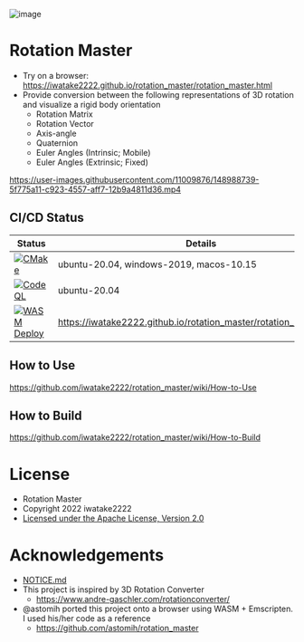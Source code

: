 ![image](https://user-images.githubusercontent.com/11009876/148997642-8a54899a-8547-44a8-a211-b7d8f4b9b063.png)

# Rotation Master
- Try on a browser: https://iwatake2222.github.io/rotation_master/rotation_master.html
- Provide conversion between the following representations of 3D rotation and visualize a rigid body orientation
    - Rotation Matrix
    - Rotation Vector
    - Axis-angle
    - Quaternion
    - Euler Angles (Intrinsic; Mobile)
    - Euler Angles (Extrinsic; Fixed)

https://user-images.githubusercontent.com/11009876/148988739-5f775a11-c923-4557-aff7-12b9a4811d36.mp4

## CI/CD Status
Status | Details
------ | ----------
[![CMake](https://github.com/iwatake2222/rotation_master/actions/workflows/cmake.yml/badge.svg)](https://github.com/iwatake2222/rotation_master/actions/workflows/cmake.yml) | ubuntu-20.04, windows-2019, macos-10.15
[![CodeQL](https://github.com/iwatake2222/rotation_master/actions/workflows/codeql-analysis.yml/badge.svg)](https://github.com/iwatake2222/rotation_master/actions/workflows/codeql-analysis.yml) | ubuntu-20.04
[![WASM Deploy](https://github.com/iwatake2222/rotation_master/actions/workflows/release_emscripten.yml/badge.svg)](https://github.com/iwatake2222/rotation_master/actions/workflows/release_emscripten.yml) | https://iwatake2222.github.io/rotation_master/rotation_master.html


## How to Use
https://github.com/iwatake2222/rotation_master/wiki/How-to-Use

## How to Build
https://github.com/iwatake2222/rotation_master/wiki/How-to-Build

# License
- Rotation Master
- Copyright 2022 iwatake2222
- [Licensed under the Apache License, Version 2.0](LICENSE)

# Acknowledgements
- [NOTICE.md](NOTICE.md)
- This project is inspired by 3D Rotation Converter
    - https://www.andre-gaschler.com/rotationconverter/
- @astomih ported this project onto a browser using WASM + Emscripten. I used his/her code as a reference
    - https://github.com/astomih/rotation_master